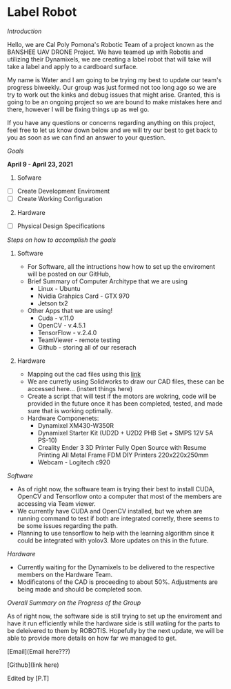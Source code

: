 # Label Robot 

*Introduction*

Hello, we are Cal Poly Pomona's Robotic Team of a project known as the BANSHEE UAV DRONE Project. We have teamed up with Robotis and utilizing their Dynamixels, we are creating a label robot that will take will take a label and apply to a cardboard surface. 

My name is Water and I am going to be trying my best to update our team's progress biweekly. Our group was just formed not too long ago so we are try to work out the kinks and debug issues that might arise. Granted, this is going to be an ongoing project so we are bound to make mistakes here and there, however I will be fixing things up as wel go. 

If you have any questions or concerns regarding anything on this project, feel free to let us know down below and we will try our best to get back to you as soon as we can find an answer to your question. 

*Goals*

**April 9 - April 23, 2021**

1. Sofware
  - [ ] Create Development Enviroment 
  - [ ] Create Working Configuration
2. Hardware
  - [ ] Physical Design Specifications

*Steps on how to accomplish the goals* 
1. Software
    * For Software, all the intructions how how to set up the enviroment will be posted on our GitHub,
    * Brief Summary of Computer Architype that we are using
        * Linux - Ubuntu
        * Nvidia Grahpics Card - GTX 970
        * Jetson tx2 
    * Other Apps that we are using!
        * Cuda - v.11.0
        * OpenCV - v.4.5.1
        * TensorFlow - v.2.4.0
        * TeamViewer - remote testing
        * Github - storing all of our reserach

2. Hardware 
    * Mapping out the cad files using this [link](https://docs.google.com/document/d/1f_Ks42D9ClCpHORQOGnGOJ_z8osU-Fam/edit)
    * We are curretly using Solidworks to draw our CAD files, these can be accessed here... (instert things here)
    * Create a script that will test if the motors are wokring, code will be provided in the future once it has been completed, tested, and made sure that is working optimally. 
    * Hardware Componenets: 
      * Dynamixel XM430-W350R
      * Dynamixel Starter Kit (UD2D + U2D2 PHB Set + SMPS 12V 5A PS-10)
      * Creality Ender 3 3D Printer Fully Open Source with Resume Printing All Metal Frame FDM DIY Printers 220x220x250mm
      * Webcam - Logitech c920

*Software* 
* As of right now, the software team is trying their best to install CUDA, OpenCV and Tensorflow onto a computer that most of the members are accessing via Team viewer. 
* We currently have CUDA and OpenCV installed, but we when are running command to test if both are integrated corretly, there seems to be some issues regarding the path. 
* Planning to use tensorflow to help with the learning algorithm since it could be integrated with yolov3. More updates on this in the future.

*Hardware* 
* Currently waiting for the Dynamixels to be delivered to the respective members on the Hardware Team. 
* Modificatons of the CAD is proceeding to about 50%. Adjustments are being made and should be completed soon. 

*Overall Summary on the Progress of the Group*

As of right now, the software side is still trying to set up the enviroment and have it run efficiently while the hardware side is still watiing for the parts to be deleivered to them by ROBOTIS. Hopefully by the next update, we will be able to provide more details on how far we managed to get.

[Email](Email here???)

[Github](link here)

Edited by [P.T] 
